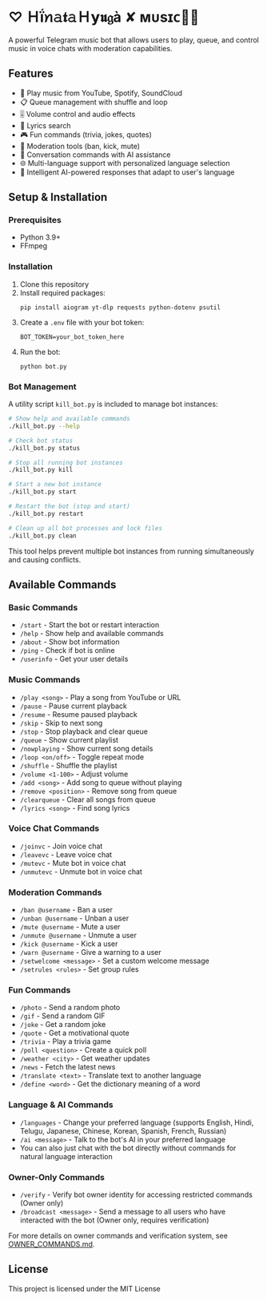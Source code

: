 # ♡ Ｈḯꪀ𝚊𝖙𝚊Ｈ𝘆𝖚𝔤à ✘ ᴍᴜsɪᴄ🥀✨

A powerful Telegram music bot that allows users to play, queue, and control music in voice chats with moderation capabilities.

## Features

- 🎵 Play music from YouTube, Spotify, SoundCloud
- 📋 Queue management with shuffle and loop
- 🎚️ Volume control and audio effects
- 📝 Lyrics search
- 🎮 Fun commands (trivia, jokes, quotes)
- 🔨 Moderation tools (ban, kick, mute)
- 💬 Conversation commands with AI assistance
- 🌐 Multi-language support with personalized language selection
- 🧠 Intelligent AI-powered responses that adapt to user's language

## Setup & Installation

### Prerequisites

- Python 3.9+
- FFmpeg

### Installation

1. Clone this repository
2. Install required packages:
   ```
   pip install aiogram yt-dlp requests python-dotenv psutil
   ```
3. Create a `.env` file with your bot token:
   ```
   BOT_TOKEN=your_bot_token_here
   ```
4. Run the bot:
   ```
   python bot.py
   ```

### Bot Management

A utility script `kill_bot.py` is included to manage bot instances:

```bash
# Show help and available commands
./kill_bot.py --help

# Check bot status
./kill_bot.py status

# Stop all running bot instances
./kill_bot.py kill

# Start a new bot instance
./kill_bot.py start

# Restart the bot (stop and start)
./kill_bot.py restart

# Clean up all bot processes and lock files
./kill_bot.py clean
```

This tool helps prevent multiple bot instances from running simultaneously and causing conflicts.

## Available Commands

### Basic Commands

- `/start` - Start the bot or restart interaction
- `/help` - Show help and available commands
- `/about` - Show bot information
- `/ping` - Check if bot is online
- `/userinfo` - Get your user details

### Music Commands

- `/play <song>` - Play a song from YouTube or URL
- `/pause` - Pause current playback
- `/resume` - Resume paused playback
- `/skip` - Skip to next song
- `/stop` - Stop playback and clear queue
- `/queue` - Show current playlist
- `/nowplaying` - Show current song details
- `/loop <on/off>` - Toggle repeat mode
- `/shuffle` - Shuffle the playlist
- `/volume <1-100>` - Adjust volume
- `/add <song>` - Add song to queue without playing
- `/remove <position>` - Remove song from queue
- `/clearqueue` - Clear all songs from queue
- `/lyrics <song>` - Find song lyrics

### Voice Chat Commands

- `/joinvc` - Join voice chat
- `/leavevc` - Leave voice chat
- `/mutevc` - Mute bot in voice chat
- `/unmutevc` - Unmute bot in voice chat

### Moderation Commands

- `/ban @username` - Ban a user
- `/unban @username` - Unban a user
- `/mute @username` - Mute a user
- `/unmute @username` - Unmute a user
- `/kick @username` - Kick a user
- `/warn @username` - Give a warning to a user
- `/setwelcome <message>` - Set a custom welcome message
- `/setrules <rules>` - Set group rules

### Fun Commands

- `/photo` - Send a random photo
- `/gif` - Send a random GIF
- `/joke` - Get a random joke
- `/quote` - Get a motivational quote
- `/trivia` - Play a trivia game
- `/poll <question>` - Create a quick poll
- `/weather <city>` - Get weather updates
- `/news` - Fetch the latest news
- `/translate <text>` - Translate text to another language
- `/define <word>` - Get the dictionary meaning of a word

### Language & AI Commands

- `/languages` - Change your preferred language (supports English, Hindi, Telugu, Japanese, Chinese, Korean, Spanish, French, Russian)
- `/ai <message>` - Talk to the bot's AI in your preferred language
- You can also just chat with the bot directly without commands for natural language interaction

### Owner-Only Commands

- `/verify` - Verify bot owner identity for accessing restricted commands (Owner only)
- `/broadcast <message>` - Send a message to all users who have interacted with the bot (Owner only, requires verification)

For more details on owner commands and verification system, see [OWNER_COMMANDS.md](OWNER_COMMANDS.md).

## License

This project is licensed under the MIT License
